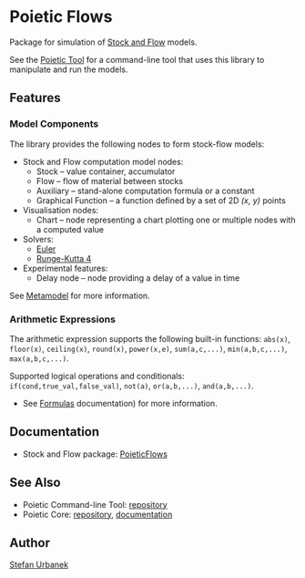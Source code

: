 # Poietic Flows

Package for simulation of
[Stock and Flow](https://en.wikipedia.org/wiki/Stock_and_flow) models.


See the [Poietic Tool](https://github.com/OpenPoiesis/poietic-tool) for
a command-line tool that uses this library to manipulate
and run the models.

## Features

### Model Components

The library provides the following nodes to form stock-flow models:

- Stock and Flow computation model nodes:
    - Stock – value container, accumulator
    - Flow – flow of material between stocks
    - Auxiliary – stand-alone computation formula or a constant
    - Graphical Function – a function defined by a set of 2D _(x, y)_ points
- Visualisation nodes:
    - Chart – node representing a chart plotting one or multiple nodes with a computed value
- Solvers:
    - [Euler](https://en.wikipedia.org/wiki/Euler_method)
    - [Runge-Kutta 4](https://en.wikipedia.org/wiki/Runge–Kutta_methods)
- Experimental features:
    - Delay node – node providing a delay of a value in time

See [Metamodel](https://openpoiesis.github.io/poietic-flows/documentation/poieticflows/metamodel)
for more information.

### Arithmetic Expressions

The arithmetic expression supports the following built-in functions:
`abs(x)`, `floor(x)`, `ceiling(x)`, `round(x)`, `power(x,e)`,
`sum(a,c,...)`, `min(a,b,c,...)`, `max(a,b,c,...)`.

Supported logical operations and conditionals: `if(cond,true_val,false_val)`,
`not(a)`, `or(a,b,...)`, `and(a,b,...)`.

- See [Formulas](https://openpoiesis.github.io/poietic-flows/documentation/poieticflows/formulas)
  documentation) for more information.

## Documentation

- Stock and Flow package: [PoieticFlows](https://openpoiesis.github.io/poietic-flows/documentation/poieticflows/)

## See Also

- Poietic Command-line Tool: [repository](https://github.com/OpenPoiesis/poietic-tool)
- Poietic Core: [repository](https://github.com/openpoiesis/poietic-core),
  [documentation](https://openpoiesis.github.io/poietic-core/documentation/poieticcore/)

## Author

[Stefan Urbanek](mailto:stefan.urbanek@gmail.com)

